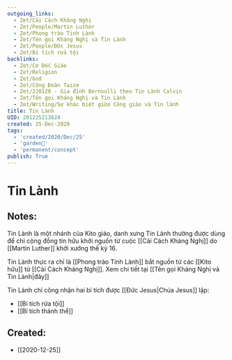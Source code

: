 ```yaml
---
outgoing_links:
  - Zet/Cải Cách Kháng Nghị
  - Zet/People/Martin Luther
  - Zet/Phong trào Tinh Lành
  - Zet/Tên gọi Kháng Nghị và Tin Lành
  - Zet/People/Đức Jesus
  - Zet/Bí tích rửa tội
backlinks:
  - Zet/Cơ Đốc Giáo
  - Zet/Religion
  - Zet/God
  - Zet/Cộng Đoàn Taize
  - Zet/220120 - Gia đình Bernoulli theo Tin Lành Calvin
  - Zet/Tên gọi Kháng Nghị và Tin Lành
  - Zet/Writing/Sự khác biệt giữa Công giáo và Tin lành
title: Tin Lành
UID: 201225213624
created: 25-Dec-2020
tags:
  - 'created/2020/Dec/25'
  - 'garden🏡'
  - 'permanent/concept'
publish: True
---
```

# Tin Lành

## Notes:
Tin Lành là một nhánh của Kito giáo, danh xưng Tin Lành thường được dùng để chỉ cộng đồng tín hữu khởi nguồn từ cuộc [[Cải Cách Kháng Nghị]] do  [[Martin Luther]]  khởi xướng thế kỷ 16.

Tin Lành thực ra chỉ là [[Phong trào Tinh Lành]] bắt nguồn từ các [[Kito hữu]] từ [[Cải Cách Kháng Nghị]]. Xem chi tiết tại [[Tên gọi Kháng Nghị và Tin Lành|đây]]

Tin Lành chỉ công nhận hai bí tích được [[Đức Jesus|Chúa Jesus]] lập:

- [[Bí tích rửa tội]]
- [[Bí tích thánh thể]]


## Created:
- [[2020-12-25]]
